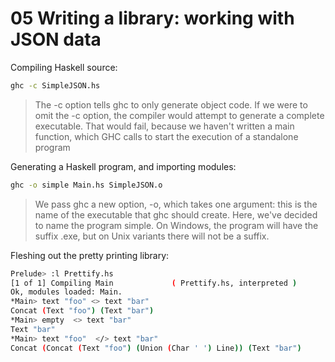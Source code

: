 # 05 Writing a library: working with JSON data

Compiling Haskell source:
```bash
ghc -c SimpleJSON.hs
```
> The -c option tells ghc to only generate object code. If we were to omit the -c option, the compiler would attempt to generate a complete executable. That would fail, because we haven't written a main function, which GHC calls to start the execution of a standalone program

Generating a Haskell program, and importing modules:
```bash
ghc -o simple Main.hs SimpleJSON.o
```
> We pass ghc a new option, -o, which takes one argument: this is the name of the executable that ghc should create. Here, we've decided to name the program simple. On Windows, the program will have the suffix .exe, but on Unix variants there will not be a suffix.

Fleshing out the pretty printing library:
```bash
Prelude> :l Prettify.hs 
[1 of 1] Compiling Main             ( Prettify.hs, interpreted )
Ok, modules loaded: Main.
*Main> text "foo" <> text "bar"
Concat (Text "foo") (Text "bar")
*Main> empty  <> text "bar"
Text "bar"
*Main> text "foo"  </> text "bar"
Concat (Concat (Text "foo") (Union (Char ' ') Line)) (Text "bar")
```
